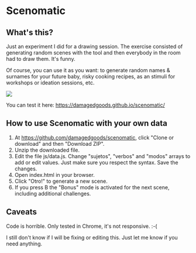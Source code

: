 # Scenomatic

## What's this?

Just an experiment I did for a drawing session. The exercise consisted of generating random scenes with the tool and then everybody in the room had to draw them. It's funny.

Of course, you can use it as you want: to generate random names & surnames for your future baby, risky cooking recipes, as an stimuli for workshops or ideation sessions, etc.

![](./img/sample.gif)

You can test it here: https://damagedgoods.github.io/scenomatic/

## How to use Scenomatic with your own data

1. At https://github.com/damagedgoods/scenomatic, click "Clone or download" and then "Download ZIP".
2. Unzip the downloaded file.
3. Edit the file js/data.js. Change "sujetos", "verbos" and "modos" arrays to add or edit values. Just make sure you respect the syntax. Save the changes.
4. Open index.html in your browser.
5. Click "Otro!" to generate a new scene.
6. If you press B the "Bonus" mode is activated for the next scene, including additional challenges.

## Caveats

Code is horrible. Only tested in Chrome, it's not responsive. :-(

I still don't know if I will be fixing or editing this. Just let me know if you need anything.

